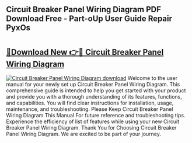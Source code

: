 ## Circuit Breaker Panel Wiring Diagram PDF Download Free - Part-oUp User Guide Repair PyxOs

# <h2><a href="http://dfm6if.blite.top/?on=Circuit+Breaker+Panel+Wiring+Diagram">🔗Download New 👉🔴 Circuit Breaker Panel Wiring Diagram</a></h2>

[![Circuit Breaker Panel Wiring Diagram download](https://i.imgur.com/lujVjoI.png)](http://dfm6if.blite.top/?on=Circuit+Breaker+Panel+Wiring+Diagram)
Welcome to the user manual for your newly set up Circuit Breaker Panel Wiring Diagram. This comprehensive guide is intended to help you get started with your product and provide you with a thorough understanding of its features, functions, and capabilities. You will find clear instructions for installation, usage, maintenance, and troubleshooting. Please Keep Circuit Breaker Panel Wiring Diagram This Manual For future reference and troubleshooting tips. Experience the efficiency of list of features while using your new Circuit Breaker Panel Wiring Diagram. Thank You for Choosing Circuit Breaker Panel Wiring Diagram. We are excited to be part of your journey.
